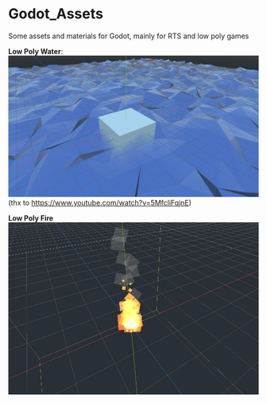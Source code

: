 # Godot_Assets
Some assets and materials for Godot, mainly for RTS and low poly games

**Low Poly Water**:
![LowPoly Water](LowPolyWater.png)
(thx to https://www.youtube.com/watch?v=5MfcliFqjnE)

**Low Poly Fire**
![LowPoly Fire](LowPolyFire.png)
